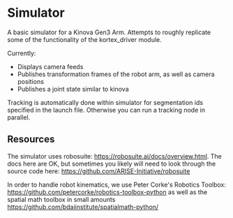 # Simulator
A basic simulator for a Kinova Gen3 Arm. Attempts to roughly replicate some of the functionality of the kortex_driver module.

Currently:
- Displays camera feeds
- Publishes transformation frames of the robot arm, as well as camera positions
- Publishes a joint state similar to kinova

Tracking is automatically done within simulator for segmentation ids specified in the launch file. Otherwise you can run a tracking node in parallel.

## Resources
The simulator uses robosuite: https://robosuite.ai/docs/overview.html. The docs here are OK, but sometimes you likely will need to look through the source code here: https://github.com/ARISE-Initiative/robosuite

In order to handle robot kinematics, we use Peter Corke's Robotics Toolbox: https://github.com/petercorke/robotics-toolbox-python as well as the spatial math toolbox in small amounts https://github.com/bdaiinstitute/spatialmath-python/